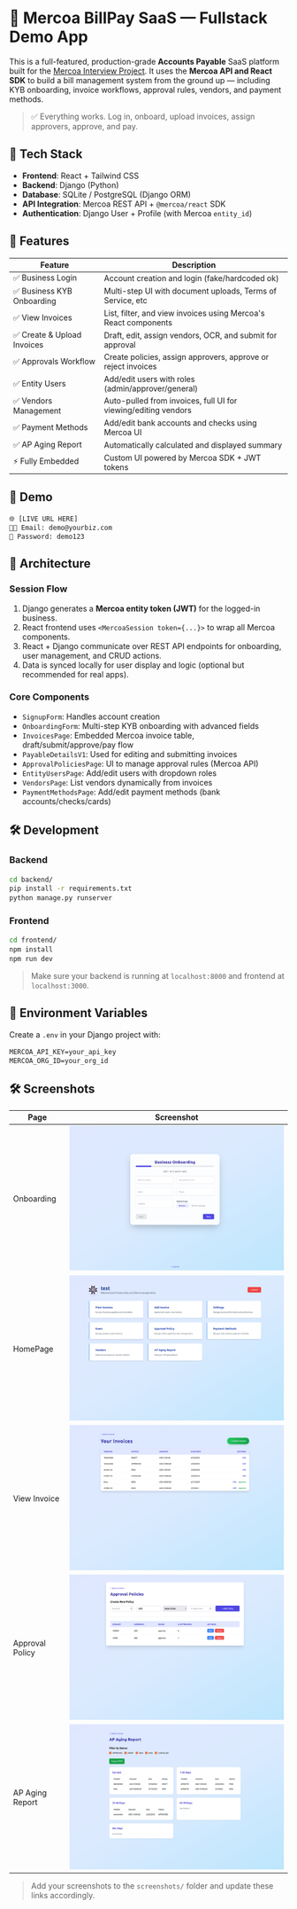 # 💸 Mercoa BillPay SaaS — Fullstack Demo App

This is a full-featured, production-grade **Accounts Payable** SaaS platform built for the [Mercoa Interview Project](https://www.mercoa.com/). It uses the **Mercoa API and React SDK** to build a bill management system from the ground up — including KYB onboarding, invoice workflows, approval rules, vendors, and payment methods.

> ✅ Everything works. Log in, onboard, upload invoices, assign approvers, approve, and pay.

## 🔧 Tech Stack

- **Frontend**: React + Tailwind CSS
- **Backend**: Django (Python)
- **Database**: SQLite / PostgreSQL (Django ORM)
- **API Integration**: Mercoa REST API + `@mercoa/react` SDK
- **Authentication**: Django User + Profile (with Mercoa `entity_id`)

## 🌟 Features

| Feature | Description |
|--------|-------------|
| ✅ Business Login | Account creation and login (fake/hardcoded ok) |
| ✅ Business KYB Onboarding | Multi-step UI with document uploads, Terms of Service, etc |
| ✅ View Invoices | List, filter, and view invoices using Mercoa's React components |
| ✅ Create & Upload Invoices | Draft, edit, assign vendors, OCR, and submit for approval |
| ✅ Approvals Workflow | Create policies, assign approvers, approve or reject invoices |
| ✅ Entity Users | Add/edit users with roles (admin/approver/general) |
| ✅ Vendors Management | Auto-pulled from invoices, full UI for viewing/editing vendors |
| ✅ Payment Methods | Add/edit bank accounts and checks using Mercoa UI |
| ✅ AP Aging Report | Automatically calculated and displayed summary |
| ⚡ Fully Embedded | Custom UI powered by Mercoa SDK + JWT tokens |

## 🧲 Demo

```
🌐 [LIVE URL HERE]
🧑‍💼 Email: demo@yourbiz.com
🔐 Password: demo123
```

## 🧠 Architecture

### Session Flow

1. Django generates a **Mercoa entity token (JWT)** for the logged-in business.
2. React frontend uses `<MercoaSession token={...}>` to wrap all Mercoa components.
3. React + Django communicate over REST API endpoints for onboarding, user management, and CRUD actions.
4. Data is synced locally for user display and logic (optional but recommended for real apps).

### Core Components

- `SignupForm`: Handles account creation
- `OnboardingForm`: Multi-step KYB onboarding with advanced fields
- `InvoicesPage`: Embedded Mercoa invoice table, draft/submit/approve/pay flow
- `PayableDetailsV1`: Used for editing and submitting invoices
- `ApprovalPoliciesPage`: UI to manage approval rules (Mercoa API)
- `EntityUsersPage`: Add/edit users with dropdown roles
- `VendorsPage`: List vendors dynamically from invoices
- `PaymentMethodsPage`: Add/edit payment methods (bank accounts/checks/cards)

## 🛠️ Development

### Backend

```bash
cd backend/
pip install -r requirements.txt
python manage.py runserver
```

### Frontend

```bash
cd frontend/
npm install
npm run dev
```

> Make sure your backend is running at `localhost:8000` and frontend at `localhost:3000`.

## 🏦 Environment Variables

Create a `.env` in your Django project with:

```env
MERCOA_API_KEY=your_api_key
MERCOA_ORG_ID=your_org_id
```

## 🛠️ Screenshots

| Page | Screenshot |
|------|------------|
| Onboarding | ![Onboarding](screenshots/onboarding.png) |
| HomePage | ![HomePage](screenshots/home.png) |
| View Invoice | ![View Invoice](screenshots/invoice.png) |
| Approval Policy | ![Approval Policy](screenshots/approvals.png) |
| AP Aging Report | ![Aging Report](screenshots/ap-aging.png) |

> Add your screenshots to the `screenshots/` folder and update these links accordingly.